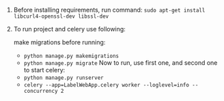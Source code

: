 

1. Before installing requirements, run command:
`sudo apt-get install libcurl4-openssl-dev libssl-dev`


2. To run project and celery use following:

    make migrations before running:
    - `python manage.py makemigrations`
    - `python manage.py migrate`
    Now to run, use first one, and second one to start celery:
    - `python manage.py runserver`
    - `celery --app=LabelWebApp.celery worker --loglevel=info --concurrency 2`


